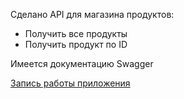 Сделано API для магазина продуктов:

- Получить все продукты
- Получить продукт по ID

Имеется документацию Swagger

[Запись работы приложения](https://youtu.be/Lqzp75H4QTk)